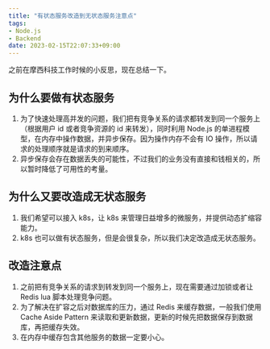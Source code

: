 ```yaml
---
title: "有状态服务改造到无状态服务注意点"
tags:
- Node.js
- Backend
date: 2023-02-15T22:07:33+09:00
---
```


之前在摩西科技工作时候的小反思，现在总结一下。

<!--more-->

## 为什么要做有状态服务

1. 为了快速处理高并发的问题，我们把有竞争关系的请求都转发到同一个服务上（根据用户 id 或者竞争资源的 id 来转发），同时利用 Node.js 的单进程模型，在内存中操作数据，并异步保存。因为操作内存不会有 IO 操作，所以请求的处理顺序就是请求的到来顺序。
2. 异步保存会存在数据丢失的可能性，不过我们的业务没有直接和钱相关的，所以暂时降低了可用性的考量。

## 为什么又要改造成无状态服务

1. 我们希望可以接入 k8s，让 k8s 来管理日益增多的微服务，并提供动态扩缩容能力。
2. k8s 也可以做有状态服务，但是会很复杂，所以我们决定改造成无状态服务。

## 改造注意点

1. 之前把有竞争关系的请求到转发到同一个服务上，现在需要通过加锁或者让 Redis lua 脚本处理竞争问题。
2. 为了解决在扩容之后对数据库的压力，通过 Redis 来缓存数据，一般我们使用 Cache Aside Pattern 来读取和更新数据，更新的时候先把数据保存到数据库，再把缓存失效。
3. 在内存中缓存包含其他服务的数据一定要小心。
